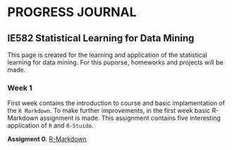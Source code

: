 # PROGRESS JOURNAL

## IE582 Statistical Learning for Data Mining

This page is created for the learning and application of the statistical learning for data mining.
For this puporse, homeworks and projects will be made.

### Week 1

First week contains the introduction to course and basic implamentation of the `R Markdown`. To make further improvements, in the first week basic R-Markdown assignment is made. This assignment contains five interesting application of `R` and `R-Stuido`.

**Assigment 0**: [R-Markdown](Assignment0/Assignment.html)